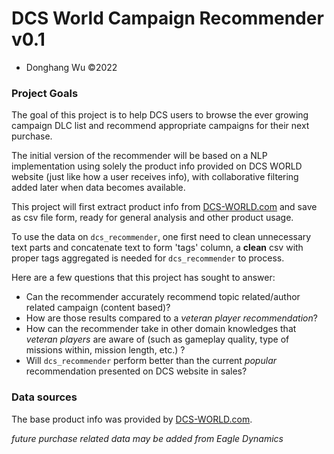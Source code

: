 # DCS World Campaign Recommender v0.1 
- Donghang Wu ©2022

### Project Goals
The goal of this project is to help DCS users to browse the ever growing campaign DLC list and recommend 
appropriate campaigns for their next purchase.

The initial version of the recommender will be based on a NLP implementation using solely the product info provided on 
DCS WORLD website (just like how a user receives info), with collaborative filtering added later when data becomes available.

This project will first extract product info from [DCS-WORLD.com](https://www.digitalcombatsimulator.com) and
save as csv file form, ready for general analysis and other product usage.

To use the data on `dcs_recommender`, one first need to clean unnecessary text parts and concatenate text to form 'tags' column, a **clean** csv with proper tags aggregated is needed for `dcs_recommender` to process.
 

Here are a few questions that this project has sought to answer:
- Can the recommender accurately recommend topic related/author related campaign (content based)?
- How are those results compared to a *veteran player recommendation*?
- How can the recommender take in other domain knowledges that *veteran players* are aware of (such as gameplay quality, type of missions within, mission length, etc.) ?
- Will `dcs_recommender` perform better than the current *popular* recommendation presented on DCS website in sales?

### Data sources

The base product info was provided by [DCS-WORLD.com](https://www.digitalcombatsimulator.com).

*future purchase related data may be added from Eagle Dynamics*
